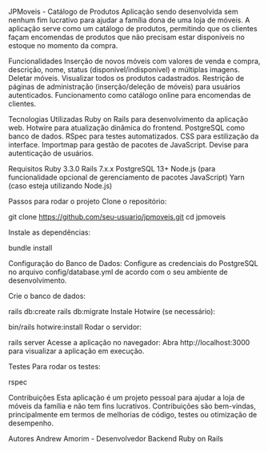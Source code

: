 JPMoveis - Catálogo de Produtos
Aplicação sendo desenvolvida sem nenhum fim lucrativo para ajudar a família dona de uma loja de móveis. A aplicação serve como um catálogo de produtos, permitindo que os clientes façam encomendas de produtos que não precisam estar disponíveis no estoque no momento da compra.

Funcionalidades
Inserção de novos móveis com valores de venda e compra, descrição, nome, status (disponível/indisponível) e múltiplas imagens.
Deletar móveis.
Visualizar todos os produtos cadastrados.
Restrição de páginas de administração (inserção/deleção de móveis) para usuários autenticados.
Funcionamento como catálogo online para encomendas de clientes.

Tecnologias Utilizadas
Ruby on Rails para desenvolvimento da aplicação web.
  Hotwire para atualização dinâmica do frontend.
  PostgreSQL como banco de dados.
  RSpec para testes automatizados.
  CSS para estilização da interface.
  Importmap para gestão de pacotes de JavaScript.
  Devise para autenticação de usuários.
  
Requisitos
  Ruby 3.3.0
  Rails 7.x.x
  PostgreSQL 13+
  Node.js (para funcionalidade opcional de gerenciamento de pacotes JavaScript)
  Yarn (caso esteja utilizando Node.js)
  
Passos para rodar o projeto
Clone o repositório:

  git clone https://github.com/seu-usuario/jpmoveis.git
  cd jpmoveis

Instale as dependências:

  bundle install
  
Configuração do Banco de Dados: Configure as credenciais do PostgreSQL no arquivo config/database.yml de acordo com o seu ambiente de desenvolvimento.

Crie o banco de dados:

  rails db:create
  rails db:migrate
  Instale Hotwire (se necessário):

  bin/rails hotwire:install
  Rodar o servidor:

  rails server
  Acesse a aplicação no navegador: Abra http://localhost:3000 para visualizar a aplicação em execução.

Testes
Para rodar os testes:

  rspec
  
Contribuições
Esta aplicação é um projeto pessoal para ajudar a loja de móveis da família e não tem fins lucrativos. Contribuições são bem-vindas, principalmente em termos de melhorias de código, testes ou otimização de desempenho.

Autores
Andrew Amorim - Desenvolvedor Backend Ruby on Rails
